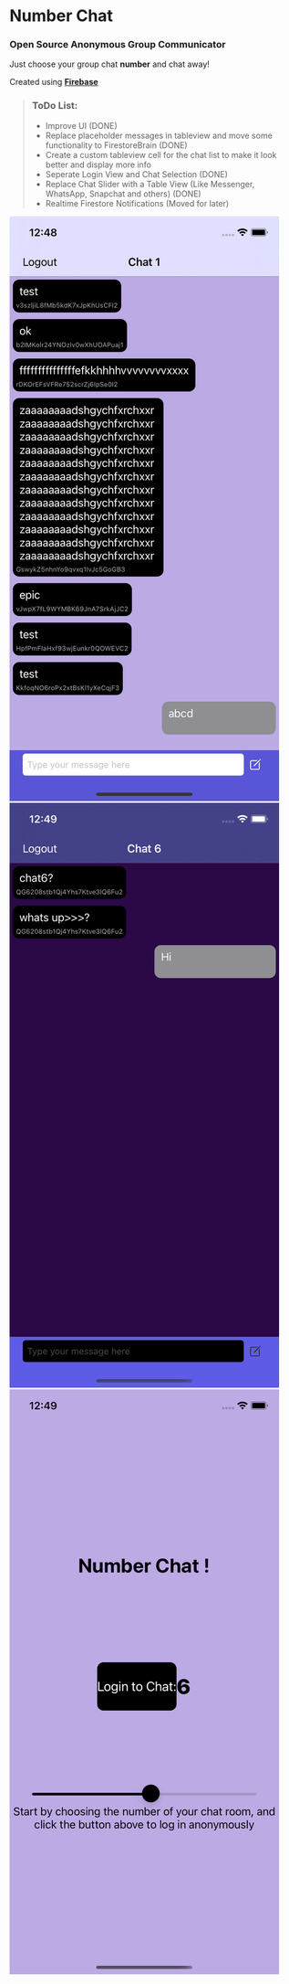 #  Number Chat

### Open Source Anonymous Group Communicator

Just choose your group chat **number** and chat away!

Created using [**Firebase**](https://firebase.google.com/docs/ios/setup)

> ### ToDo List:
> - Improve UI (DONE)
> - Replace placeholder messages in tableview and move some functionality to FirestoreBrain (DONE)
> - Create a custom tableview cell for the chat list to make it look better and display more info
> - Seperate Login View and Chat Selection (DONE)
> - Replace Chat Slider with a Table View (Like Messenger, WhatsApp, Snapchat and others) (DONE)
> - Realtime Firestore Notifications (Moved for later)

![Light Mode Screenshot](https://github.com/remotelxszk/NumberChat/blob/main/light_mode_screenshot.png?raw=true=414x896)
![Dark Mode Screenshot](https://github.com/remotelxszk/NumberChat/blob/main/dark_mode_screenshot.png?raw=true=414x896)
![Login Screenshot](https://github.com/remotelxszk/NumberChat/blob/main/welcome_screenshot.png?raw=true=414x896)


